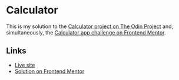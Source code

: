# Calculator

This is my solution to the [Calculator project on The Odin Project](https://www.theodinproject.com/lessons/foundations-calculator) and, simultaneously, the [Calculator app challenge on Frontend Mentor](https://www.frontendmentor.io/challenges/calculator-app-9lteq5N29).

## Links

- [Live site](https://micheldrv.github.io/odin-calculator)
- [Solution on Frontend Mentor](https://www.frontendmentor.io/solutions/calculator-app-wsqWT55Ip1)
